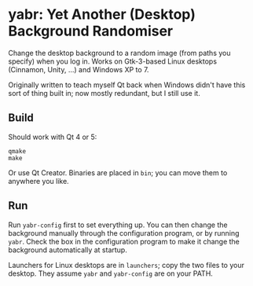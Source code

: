 yabr: Yet Another (Desktop) Background Randomiser
=================================================

Change the desktop background to a random image (from paths you specify) when you log in. Works on Gtk-3-based Linux desktops (Cinnamon, Unity, ...) and Windows XP to 7.

Originally written to teach myself Qt back when Windows didn't have this sort of thing built in; now mostly redundant, but I still use it.


Build
-----

Should work with Qt 4 or 5:

    qmake
    make

Or use Qt Creator. Binaries are placed in `bin`; you can move them to anywhere you like.


Run
---

Run `yabr-config` first to set everything up. You can then change the background manually through the configuration program, or by running `yabr`. Check the box in the configuration program to make it change the background automatically at startup.

Launchers for Linux desktops are in `launchers`; copy the two files to your desktop. They assume `yabr` and `yabr-config` are on your PATH.
